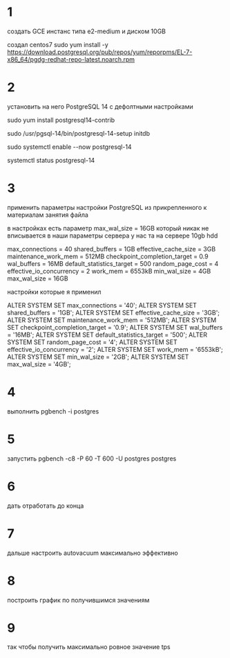 # 1
создать GCE инстанс типа e2-medium и диском 10GB

создал centos7 sudo yum install -y https://download.postgresql.org/pub/repos/yum/reporpms/EL-7-x86_64/pgdg-redhat-repo-latest.noarch.rpm

# 2
установить на него PostgreSQL 14 с дефолтными настройками

sudo yum install postgresql14-contrib 

sudo /usr/pgsql-14/bin/postgresql-14-setup initdb 

sudo systemctl enable --now postgresql-14 

systemctl status postgresql-14

# 3
применить параметры настройки PostgreSQL из прикрепленного к материалам занятия файла

в настройках есть параметр max_wal_size = 16GB который никак не вписывается в наши параметры сервера у нас та на сервере 10gb hdd


max_connections = 40
shared_buffers = 1GB
effective_cache_size = 3GB
maintenance_work_mem = 512MB
checkpoint_completion_target = 0.9
wal_buffers = 16MB
default_statistics_target = 500
random_page_cost = 4
effective_io_concurrency = 2
work_mem = 6553kB
min_wal_size = 4GB
max_wal_size = 16GB


настройки которые я применил

ALTER SYSTEM SET max_connections = '40';
ALTER SYSTEM SET shared_buffers = '1GB';
ALTER SYSTEM SET effective_cache_size = '3GB';
ALTER SYSTEM SET maintenance_work_mem = '512MB';
ALTER SYSTEM SET checkpoint_completion_target = '0.9';
ALTER SYSTEM SET wal_buffers = '16MB';
ALTER SYSTEM SET default_statistics_target = '500';
ALTER SYSTEM SET random_page_cost = '4';
ALTER SYSTEM SET effective_io_concurrency = '2';
ALTER SYSTEM SET work_mem = '6553kB';
ALTER SYSTEM SET min_wal_size = '2GB';
ALTER SYSTEM SET max_wal_size = '4GB';




# 4
выполнить pgbench -i postgres

# 5
запустить pgbench -c8 -P 60 -T 600 -U postgres postgres

# 6
дать отработать до конца

# 7
дальше настроить autovacuum максимально эффективно


# 8
построить график по получившимся значениям

# 9
так чтобы получить максимально ровное значение tps